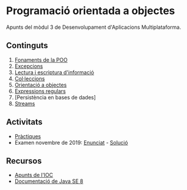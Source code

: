 # Programació orientada a objectes

Apunts del mòdul 3 de Desenvolupament d'Aplicacions Multiplataforma.

## Continguts

1. [Fonaments de la POO](./teoria/Fonaments.md)
2. [Excepcions](./teoria/Excepcions.md)
3. [Lectura i escriptura d'informació](./teoria/Fluxos.md)
4. [Col·leccions](./teoria/Colleccions.md)
5. [Orientació a objectes](./teoria/Objectes.md)
6. [Expressions regulars](./teoria/Regex.md)
7. [Persistència en bases de dades]
8. [Streams](./teoria/Streams.md)

## Activitats

* [Pràctiques](./teoria/Practiques.md)
* Examen novembre de 2019: [Enunciat](./examens/Examen1_nov19.pdf) - [Solució](./src/main/java/examens/nov19)

## Recursos

* [Apunts de l'IOC](https://ioc.xtec.cat/materials/FP/Materials/IC_S_INF/INF_IC_S_M03B/web/html/index.html)
* [Documentació de Java SE 8](https://docs.oracle.com/javase/8/docs/api/index.html)
